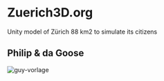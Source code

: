 # Zuerich3D.org
Unity model of Zürich 88 km2 to simulate its citizens


## Philip & da Goose
![guy-vorlage](https://user-images.githubusercontent.com/11026671/58023034-1fd09500-7b0f-11e9-9e10-4bae851a0123.png)
